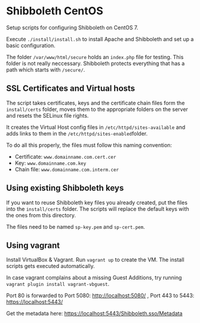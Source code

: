 Shibboleth CentOS
=================

Setup scripts for configuring Shibboleth on CentOS 7. 

Execute `./install/install.sh` 
to install Apache and Shibboleth and set up a basic configuration.

The folder `/var/www/html/secure` holds an `index.php` file for testing. 
This folder is not really neccessary. Shibboleth protects everything that 
has a path which starts with `/secure/`.

## SSL Certificates and Virtual hosts

The script takes certificates, keys and the certificate chain files form 
the `install/certs` folder, moves them to the appropriate folders on the 
server and resets the SELinux file rights.

It creates the Virtual Host config files in `/etc/httpd/sites-available` and
adds links to them in the `/etc/httpd/sites-enabled`folder.

To do all this properly, the files must follow this naming convention:

* Certificate: `www.domainname.com.cert.cer`
* Key: `www.domainname.com.key`
* Chain file: `www.domainname.com.interm.cer`


## Using existing Shibboleth keys

If you want to reuse Shibboleth key files you already created, put the files
into the `install/certs` folder. The scripts will replace the default keys
with the ones from this directory.

The files need to be named `sp-key.pem` and `sp-cert.pem`.

## Using vagrant

Install VirtualBox & Vagrant. Run `vagrant up` to create the VM. The install
scripts gets executed automatically.

In case vagrant complains about a missing Guest Additions, try running 
`vagrant plugin install vagrant-vbguest`.

Port 80 is forwarded to Port 5080: <http://localhost:5080/> ,
Port 443 to 5443: <https://localhost:5443/>

Get the metadata here: <https://localhost:5443/Shibboleth.sso/Metadata>

